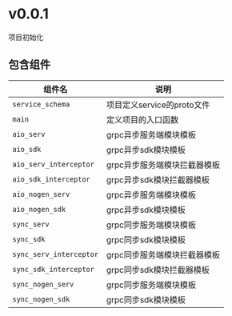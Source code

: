 # v0.0.1

项目初始化

## 包含组件

| 组件名                  | 说明                         |
| ----------------------- | ---------------------------- |
| `service_schema`        | 项目定义service的proto文件   |
| `main`                  | 定义项目的入口函数           |
| `aio_serv`              | grpc异步服务端模块模板       |
| `aio_sdk`               | grpc异步sdk模块模板          |
| `aio_serv_interceptor`  | grpc异步服务端模块拦截器模板 |
| `aio_sdk_interceptor`   | grpc异步sdk模块拦截器模板    |
| `aio_nogen_serv`        | grpc异步服务端模块模板       |
| `aio_nogen_sdk`         | grpc异步sdk模块模板          |
| `sync_serv`             | grpc同步服务端模块模板       |
| `sync_sdk`              | grpc同步sdk模块模板          |
| `sync_serv_interceptor` | grpc同步服务端模块拦截器模板 |
| `sync_sdk_interceptor`  | grpc同步sdk模块拦截器模板    |
| `sync_nogen_serv`       | grpc同步服务端模块模板       |
| `sync_nogen_sdk`        | grpc同步sdk模块模板          |